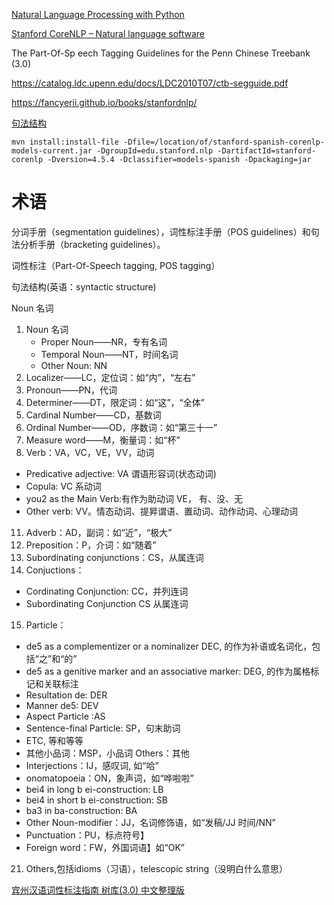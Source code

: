 

[Natural Language Processing with Python](https://www.nltk.org/book/)

[Stanford CoreNLP – Natural language software](https://stanfordnlp.github.io/CoreNLP/)


The Part-Of-Sp eech Tagging Guidelines for the Penn Chinese Treebank (3.0)

https://catalog.ldc.upenn.edu/docs/LDC2010T07/ctb-segguide.pdf

https://fancyerii.github.io/books/stanfordnlp/


[句法结构](https://baike.baidu.com/item/%E5%8F%A5%E6%B3%95%E7%BB%93%E6%9E%84/65242499)

```
mvn install:install-file -Dfile=/location/of/stanford-spanish-corenlp-models-current.jar -DgroupId=edu.stanford.nlp -DartifactId=stanford-corenlp -Dversion=4.5.4 -Dclassifier=models-spanish -Dpackaging=jar
```


# 术语

分词手册（segmentation guidelines），词性标注手册（POS guidelines）和句法分析手册（bracketing guidelines）。

词性标注（Part-Of-Speech tagging, POS tagging）

句法结构(英语：syntactic structure)

Noun 名词
1. Noun 名词 
   * Proper Noun——NR，专有名词
   * Temporal Noun——NT，时间名词
   * Other Noun: NN
4. Localizer——LC，定位词：如“内”，“左右”
5. Pronoun——PN，代词
6. Determiner——DT，限定词：如“这”，“全体”
7. Cardinal Number——CD，基数词
8. Ordinal Number——OD，序数词：如“第三十一”
9. Measure word——M，衡量词：如“杯”
10. Verb：VA，VC，VE，VV，动词
   * Predicative adjective: VA 谓语形容词(状态动词)
   * Copula: VC 系动词
   * you2 as the Main Verb:有作为助动词 VE， 有、没、无
   * Other verb: VV。情态动词、提昇谓语、置动词、动作动词、心理动词
11. Adverb：AD，副词：如“近”，“极大”
12. Preposition：P，介词：如“随着”
13. Subordinating conjunctions：CS，从属连词
14. Conjuctions：
   * Cordinating Conjunction: CC，并列连词
   * Subordinating Conjunction CS 从属连词
15. Particle：
   * de5 as a complementizer or a nominalizer DEC, 的作为补语或名词化，包括“之”和“的”
   * de5 as a genitive marker and an associative marker: DEG, 的作为属格标记和关联标注 
   * Resultation de: DER 
   * Manner de5: DEV
   * Aspect Particle :AS
   * Sentence-final Particle: SP，句末助词
   * ETC, 等和等等
   * 其他小品词：MSP，小品词
Others：其他   
   * Interjections：IJ，感叹词, 如“哈”
   * onomatopoeia：ON，象声词，如“哗啦啦”
   * bei4 in long b ei-construction: LB
   * bei4 in short b ei-construction: SB
   * ba3 in ba-construction: BA
   * Other Noun-modifier：JJ，名词修饰语，如“发稿/JJ 时间/NN”
   * Punctuation：PU，标点符号】
   * Foreign word：FW，外国词语】如“OK”
21. Others,包括idioms（习语），telescopic string（没明白什么意思）

[宾州汉语词性标注指南 树库(3.0) 中文整理版](https://bbs.hanlp.com/t/3-0/1580)